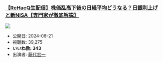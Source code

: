 ### [【ReHacQ生配信】株価乱高下後の日経平均どうなる？日銀利上げと新NISA【専門家が徹底解説】](https://www.youtube.com/watch?v=3NWsNtr2a8E)
[![](https://img.youtube.com/vi/3NWsNtr2a8E/sddefault.jpg)](https://www.youtube.com/watch?v=3NWsNtr2a8E)
-   公開日: 2024-08-21
-   視聴数: 39,275
-   **いいね数: 343**
-   出演者: [藤代宏一](/rehacq_fan/people/藤代宏一 "wikilink")
